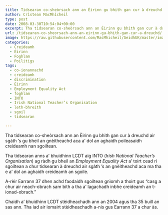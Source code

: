 ```yaml
---
title: Tidsearan co-sheòrsach ann an Èirinn gu bhith gan cur à dreuchd
author: Crìstean MacMhìcheil
type: post
date: 2008-03-30T10:54:04+00:00
excerpt: Tha tidsearan co-sheòrsach ann an Èirinn gu bhith gan cur à dreuchd air sgàth ’s gu bheil an gnèitheachd aca a’ dol an aghaidh poileasaidh creideamh nan sgoiltean.
url: /tidsearan-co-sheorsach-ann-an-eirinn-gu-bhith-gan-cur-a-dreuchd/
image: https://raw.githubusercontent.com/MacMhicheil/GeidhUK/master/images/.jpg
categories:
  - Creideamh
  - Èirinn
  - Foghlam
  - Poilitigs
tags:
  - co-ionannachd
  - creideamh
  - discrimination
  - Èirinn
  - Employment Equality Act
  - foghlam
  - INTO
  - Irish National Teacher’s Organisation
  - leth-bhreith
  - sgoil
  - tidsearan

---
```

Tha tidsearan co-sheòrsach ann an Èirinn gu bhith gan cur à dreuchd air sgàth ’s gu bheil an gnèitheachd aca a’ dol an aghaidh poileasaidh creideamh nan sgoiltean.

Tha tidsearan anns a’ bhuidhinn LCDT aig INTO (_Irish National Teacher’s Organisation_) ag ràdh gu bheil an _Employment Equality Act_ a’ toirt cead ri sgoiltean a chur tidsearan à dreuchd air sgàth ’s an gnèitheachd aca ma tha e a’ dol an aghaidh creideamh an sgoile.

A-rèir Earrann 37 dhen achd faodaidh sgoiltean gnìomh a thoirt gus “casg a chur air neach-obrach sam bith a tha a’ lagachadh inbhe creideamh an t-ionad-obrach.”

Chaidh a’ bhuidhinn LCDT stèidheachadh ann an 2004 agus tha 35 buill an sas ann. Tha iad air iomairt stèidheachadh a-nis gus Earrann 37 a chur às.
